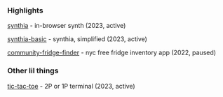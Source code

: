 <!-- title: Projects -->
<!-- date: 2023-12-18 -->

### Highlights

[synthia](https://github.com/charliekozey/synthia) - in-browser synth (2023, active)

[synthia-basic](https://www.charliekozey.com/synthia-basic/) - synthia, simplified (2023, active)

[community-fridge-finder](https://github.com/charliekozey/community-fridge-finder) - nyc free fridge inventory app (2022, paused)

### Other lil things

[tic-tac-toe](https://github.com/charliekozey/ttt) - 2P or 1P terminal (2023, active)